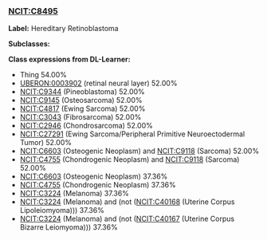 
### [NCIT:C8495](http://purl.obolibrary.org/obo/NCIT_C8495)
**Label:** Hereditary Retinoblastoma

**Subclasses:** 

**Class expressions from DL-Learner:**

- Thing 54.00%
- [UBERON:0003902](http://purl.obolibrary.org/obo/UBERON_0003902) (retinal neural layer) 52.00%
- [NCIT:C9344](http://purl.obolibrary.org/obo/NCIT_C9344) (Pineoblastoma) 52.00%
- [NCIT:C9145](http://purl.obolibrary.org/obo/NCIT_C9145) (Osteosarcoma) 52.00%
- [NCIT:C4817](http://purl.obolibrary.org/obo/NCIT_C4817) (Ewing Sarcoma) 52.00%
- [NCIT:C3043](http://purl.obolibrary.org/obo/NCIT_C3043) (Fibrosarcoma) 52.00%
- [NCIT:C2946](http://purl.obolibrary.org/obo/NCIT_C2946) (Chondrosarcoma) 52.00%
- [NCIT:C27291](http://purl.obolibrary.org/obo/NCIT_C27291) (Ewing Sarcoma/Peripheral Primitive Neuroectodermal Tumor) 52.00%
- [NCIT:C6603](http://purl.obolibrary.org/obo/NCIT_C6603) (Osteogenic Neoplasm) and [NCIT:C9118](http://purl.obolibrary.org/obo/NCIT_C9118) (Sarcoma) 52.00%
- [NCIT:C4755](http://purl.obolibrary.org/obo/NCIT_C4755) (Chondrogenic Neoplasm) and [NCIT:C9118](http://purl.obolibrary.org/obo/NCIT_C9118) (Sarcoma) 52.00%
- [NCIT:C6603](http://purl.obolibrary.org/obo/NCIT_C6603) (Osteogenic Neoplasm) 37.36%
- [NCIT:C4755](http://purl.obolibrary.org/obo/NCIT_C4755) (Chondrogenic Neoplasm) 37.36%
- [NCIT:C3224](http://purl.obolibrary.org/obo/NCIT_C3224) (Melanoma) 37.36%
- [NCIT:C3224](http://purl.obolibrary.org/obo/NCIT_C3224) (Melanoma) and (not ([NCIT:C40168](http://purl.obolibrary.org/obo/NCIT_C40168) (Uterine Corpus Lipoleiomyoma))) 37.36%
- [NCIT:C3224](http://purl.obolibrary.org/obo/NCIT_C3224) (Melanoma) and (not ([NCIT:C40167](http://purl.obolibrary.org/obo/NCIT_C40167) (Uterine Corpus Bizarre Leiomyoma))) 37.36%


